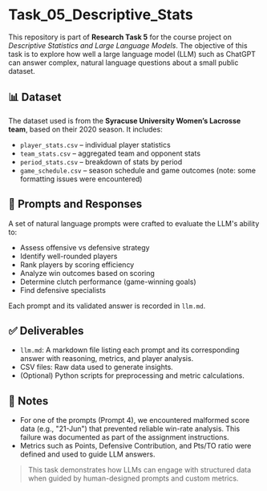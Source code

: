 
# Task_05_Descriptive_Stats

This repository is part of **Research Task 5** for the course project on *Descriptive Statistics and Large Language Models*. The objective of this task is to explore how well a large language model (LLM) such as ChatGPT can answer complex, natural language questions about a small public dataset.

## 📊 Dataset

The dataset used is from the **Syracuse University Women’s Lacrosse team**, based on their 2020 season. It includes:

- `player_stats.csv` – individual player statistics
- `team_stats.csv` – aggregated team and opponent stats
- `period_stats.csv` – breakdown of stats by period
- `game_schedule.csv` – season schedule and game outcomes (note: some formatting issues were encountered)

## 🧠 Prompts and Responses

A set of natural language prompts were crafted to evaluate the LLM's ability to:

- Assess offensive vs defensive strategy
- Identify well-rounded players
- Rank players by scoring efficiency
- Analyze win outcomes based on scoring
- Determine clutch performance (game-winning goals)
- Find defensive specialists

Each prompt and its validated answer is recorded in `llm.md`.

## ✅ Deliverables

- `llm.md`: A markdown file listing each prompt and its corresponding answer with reasoning, metrics, and player analysis.
- CSV files: Raw data used to generate insights.
- (Optional) Python scripts for preprocessing and metric calculations.

## 📌 Notes

- For one of the prompts (Prompt 4), we encountered malformed score data (e.g., "21-Jun") that prevented reliable win-rate analysis. This failure was documented as part of the assignment instructions.
- Metrics such as Points, Defensive Contribution, and Pts/TO ratio were defined and used to guide LLM answers.


> This task demonstrates how LLMs can engage with structured data when guided by human-designed prompts and custom metrics.
